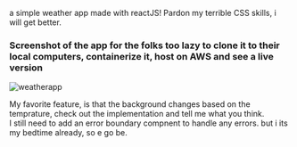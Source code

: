 a simple weather app made with reactJS! 
Pardon my terrible CSS skills, i will get better.
### Screenshot of the app for the folks too lazy to clone it to their local computers, containerize it, host on AWS and see a live version <br/>
![weatherapp](https://user-images.githubusercontent.com/46195831/95635664-ef332780-0a84-11eb-9e44-8e73a9657fe7.png)

My favorite feature, is that the background changes based on the temprature, check out the implementation and tell me what you think.<br/>
I still need to add an error boundary compnent to handle any errors. but i its my bedtime already, so e go be.
